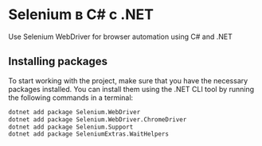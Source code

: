 # Selenium в C# с .NET

Use Selenium WebDriver for browser automation using C# and .NET

## Installing packages

To start working with the project, make sure that you have the necessary packages installed. You can install them using the .NET CLI tool by running the following commands in a terminal:

```bash
dotnet add package Selenium.WebDriver
dotnet add package Selenium.WebDriver.ChromeDriver
dotnet add package Selenium.Support
dotnet add package SeleniumExtras.WaitHelpers
